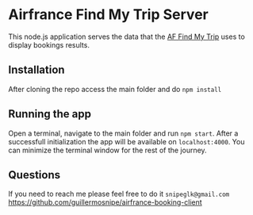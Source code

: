 # Airfrance Find My Trip Server

This node.js application serves the data that the [AF Find My Trip](https://github.com/guillermosnipe/airfrance-booking-client) uses to display bookings results.

## Installation
After cloning the repo access the main folder and do `npm install`

## Running the app
Open a terminal, navigate to the main folder and run `npm start`. After a successfull initialization the app will be available on `localhost:4000`. You can minimize the terminal window for the rest of the journey.

## Questions
If you need to reach me please feel free to do it `snipeglk@gmail.com`
https://github.com/guillermosnipe/airfrance-booking-client
